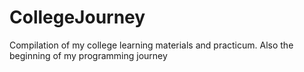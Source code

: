# CollegeJourney
Compilation of my college learning materials and practicum. Also the beginning of my programming journey
